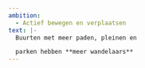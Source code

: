 ```yaml
---
ambition: 
  - Actief bewegen en verplaatsen
text: |-
  Buurten met meer paden, pleinen en

  parken hebben **meer wandelaars**
---
```

